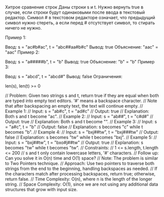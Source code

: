 Хитрое сравнение строк
Даны строки s и t. Нужно вернуть true в случае, если строки будут одинаковыми после ввода в текстовый редактор. Символ # в текстовом редакторе означает, что предыдущий символ нужно стереть, а если перед # отсутствует символ, то стирать ничего не нужно.

Пример 1:

Ввод: s = "ac#b#ac", t = "abc##aa#b#c"
Вывод: true
Объяснение: "aac" = "aac"
Пример 2:

Ввод: s = "a#####b", t = "b"
Вывод: true
Объяснение: "b" = "b"
Пример 3:

Ввод: s = "abcd", t = "abcd#"
Вывод: false
Ограничения:

len(s), len(t) >= 0

// Problem: Given two strings s and t, return true if they are equal when both are typed into empty text editors. '#' means a backspace character.
// Note that after backspacing an empty text, the text will continue empty.
// Example 1:
// Input: s = "ab#c", t = "ad#c"
// Output: true
// Explanation: Both s and t become "ac".
// Example 2:
// Input: s = "ab##", t = "c#d#"
// Output: true
// Explanation: Both s and t become "".
// Example 3:
// Input: s = "a#c", t = "b"
// Output: false
// Explanation: s becomes "c" while t becomes "b".
// Example 4:
// Input: s = "bxj##tw", t = "bxj###tw"
// Output: false
// Explanation: s becomes "tw" while t becomes "bxj".
// Example 5:
// Input: s = "bxj##tw", t = "bxo#j##tw"
// Output: true
// Explanation: s becomes "tw" while t becomes "tw".
// Constraints:
// 1 <= s.length, t.length <= 200
// s and t only contain lowercase letters, '#' characters.
// Follow up: Can you solve it in O(n) time and O(1) space?
// Note: The problem is similar to Two Pointers technique.
// Approach: Use two pointers to traverse both strings from the end to the beginning, handling backspaces as needed.
// If the characters match after processing backspaces, return true; otherwise, return false. 
// Time Complexity: O(n), where n is the length of the longer string.
// Space Complexity: O(1), since we are not using any additional data structures that grow with input size. 